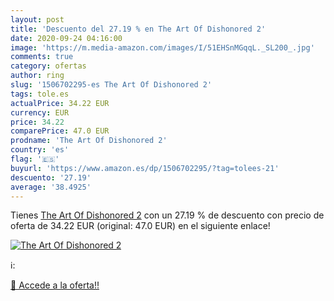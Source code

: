 ```yaml
---
layout: post
title: 'Descuento del 27.19 % en The Art Of Dishonored 2'
date: 2020-09-24 04:16:00
image: 'https://m.media-amazon.com/images/I/51EHSnMGqqL._SL200_.jpg'
comments: true
category: ofertas
author: ring
slug: '1506702295-es The Art Of Dishonored 2'
tags: tole.es
actualPrice: 34.22 EUR
currency: EUR
price: 34.22
comparePrice: 47.0 EUR
prodname: 'The Art Of Dishonored 2'
country: 'es'
flag: '🇪🇸'
buyurl: 'https://www.amazon.es/dp/1506702295/?tag=tolees-21'
descuento: '27.19'
average: '38.4925'
---
```


Tienes [The Art Of Dishonored 2](https://www.amazon.es/dp/1506702295/?tag=tolees-21) con un 27.19 % de descuento con precio de oferta de 34.22 EUR (original: 47.0 EUR) en el siguiente enlace!

[![The Art Of Dishonored 2](https://m.media-amazon.com/images/I/51EHSnMGqqL._SL200_.jpg)](https://www.amazon.es/dp/1506702295/?tag=tolees-21)

ℹ️:


[🛒 Accede a la oferta!!](https://www.amazon.es/dp/1506702295/?tag=tolees-21)

